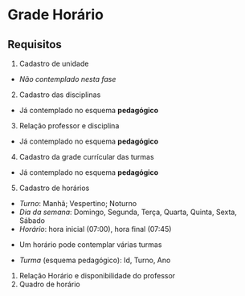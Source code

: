 # Grade Horário

## Requisitos

1. Cadastro de unidade

- *Não contemplado nesta fase*

2. Cadastro das disciplinas
   
- Já contemplado no esquema **pedagógico**
   
3. Relação professor e disciplina

- Já contemplado no esquema **pedagógico**
   
4. Cadastro da grade currícular das turmas

- Já contemplado no esquema **pedagógico**

5. Cadastro de horários

- *Turno*: Manhã; Vespertino; Noturno
- *Dia da semana*: Domingo, Segunda, Terça, Quarta, Quinta, Sexta, Sábado
- *Horário*: hora inicial (07:00), hora final (07:45)

* Um horário pode contemplar várias turmas
  
- *Turma* (esquema pedagógico): Id, Turno, Ano

1. Relação Horário e disponibilidade do professor
2. Quadro de horário